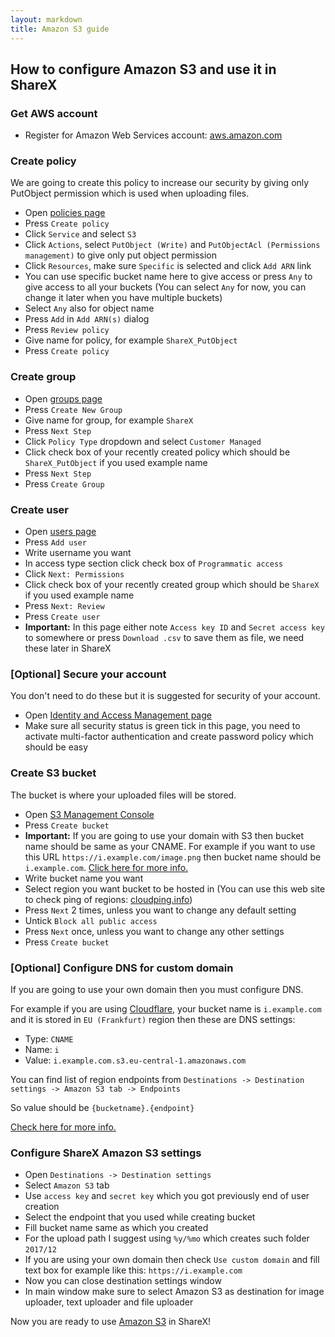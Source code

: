 ```yaml
---
layout: markdown
title: Amazon S3 guide
---
```


## How to configure Amazon S3 and use it in ShareX

### Get AWS account

* Register for Amazon Web Services account: [aws.amazon.com](https://aws.amazon.com)

### Create policy

We are going to create this policy to increase our security by giving only PutObject permission which is used when uploading files.

* Open [policies page](https://console.aws.amazon.com/iam/home#/policies)
* Press `Create policy`
* Click `Service` and select `S3`
* Click `Actions`, select `PutObject (Write)` and `PutObjectAcl (Permissions management)` to give only put object permission
* Click `Resources`, make sure `Specific` is selected and click `Add ARN` link
* You can use specific bucket name here to give access or press `Any` to give access to all your buckets (You can select `Any` for now, you can change it later when you have multiple buckets)
* Select `Any` also for object name
* Press `Add` in `Add ARN(s)` dialog
* Press `Review policy`
* Give name for policy, for example `ShareX_PutObject`
* Press `Create policy`

### Create group

* Open [groups page](https://console.aws.amazon.com/iam/home#/groups)
* Press `Create New Group`
* Give name for group, for example `ShareX`
* Press `Next Step`
* Click `Policy Type` dropdown and select `Customer Managed`
* Click check box of your recently created policy which should be `ShareX_PutObject` if you used example name
* Press `Next Step`
* Press `Create Group`

### Create user

* Open [users page](https://console.aws.amazon.com/iam/home#/users)
* Press `Add user`
* Write username you want
* In access type section click check box of `Programmatic access`
* Click `Next: Permissions`
* Click check box of your recently created group which should be `ShareX` if you used example name
* Press `Next: Review`
* Press `Create user`
* **Important:** In this page either note `Access key ID` and `Secret access key` to somewhere or press `Download .csv` to save them as file, we need these later in ShareX

### [Optional] Secure your account

You don't need to do these but it is suggested for security of your account.

* Open [Identity and Access Management page](https://console.aws.amazon.com/iam/home)
* Make sure all security status is green tick in this page, you need to activate multi-factor authentication and create password policy which should be easy

### Create S3 bucket

The bucket is where your uploaded files will be stored.

* Open [S3 Management Console](https://s3.console.aws.amazon.com/s3/home)
* Press `Create bucket`
* **Important:** If you are going to use your domain with S3 then bucket name should be same as your CNAME. For example if you want to use this URL `https://i.example.com/image.png` then bucket name should be `i.example.com`. [Click here for more info.](http://docs.aws.amazon.com/AmazonS3/latest/dev/VirtualHosting.html#VirtualHostingCustomURLs)
* Write bucket name you want
* Select region you want bucket to be hosted in (You can use this web site to check ping of regions: [cloudping.info](http://www.cloudping.info))
* Press `Next` 2 times, unless you want to change any default setting
* Untick `Block all public access`
* Press `Next` once, unless you want to change any other settings
* Press `Create bucket`

### [Optional] Configure DNS for custom domain

If you are going to use your own domain then you must configure DNS.

For example if you are using [Cloudflare](https://www.cloudflare.com/), your bucket name is `i.example.com` and it is stored in `EU (Frankfurt)` region then these are DNS settings:

* Type: `CNAME`
* Name: `i`
* Value: `i.example.com.s3.eu-central-1.amazonaws.com`

You can find list of region endpoints from `Destinations -> Destination settings -> Amazon S3 tab -> Endpoints`

So value should be `{bucketname}.{endpoint}`

[Check here for more info.](http://docs.aws.amazon.com/AmazonS3/latest/dev/VirtualHosting.html#VirtualHostingCustomURLs)

### Configure ShareX Amazon S3 settings

* Open `Destinations -> Destination settings`
* Select `Amazon S3` tab
* Use `access key` and `secret key` which you got previously end of user creation
* Select the endpoint that you used while creating bucket
* Fill bucket name same as which you created
* For the upload path I suggest using `%y/%mo` which creates such folder `2017/12`
* If you are using your own domain then check `Use custom domain` and fill text box for example like this: `https://i.example.com`
* Now you can close destination settings window
* In main window make sure to select Amazon S3 as destination for image uploader, text uploader and file uploader

Now you are ready to use [Amazon S3](https://aws.amazon.com/s3/) in ShareX!
